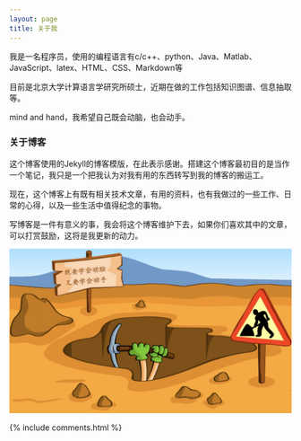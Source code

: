 ```yaml
---
layout: page
title: 关于我 
---
```


我是一名程序员，使用的编程语言有c/c++、python、Java、Matlab、JavaScript、latex、HTML、CSS、Markdown等
<p>
目前是北京大学计算语言学研究所硕士，近期在做的工作包括知识图谱、信息抽取等。
<p>
mind and hand，我希望自己既会动脑，也会动手。

<p>

<h3> 关于博客 </h3>  

<p>

这个博客使用的Jekyll的博客模版，在此表示感谢。搭建这个博客最初目的是当作一个笔记，我只是一个把我认为对我有用的东西转写到我的博客的搬运工。

<p>

现在，这个博客上有既有相关技术文章，有用的资料，也有我做过的一些工作、日常的心得，以及一些生活中值得纪念的事物。

<p>

写博客是一件有意义的事，我会将这个博客维护下去，如果你们喜欢其中的文章，可以打赏鼓励，这将是我更新的动力。

<p> 


![](/images/back.png)   


{% include comments.html %}

